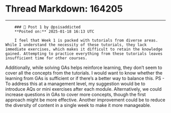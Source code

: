 # Thread Markdown: 164205

---

        ### 💬 Post 1 by @psisaddicted  
        **Posted on:** 2025-01-18 16:13 UTC  

        I feel that Week 1 is packed with tutorials from diverse areas. While I understand the necessity of these tutorials, they lack immediate exercises, which makes it difficult to retain the knowledge gained. Attempting to practice everything from these tutorials leaves insufficient time for other courses.
Additionally, while solving GAs helps reinforce learning, they don’t seem to cover all the concepts from the tutorials.
I would want to know whether the learning from GAs is sufficient or if there’s a better way to balance this.
PS - To address this at a management level, my suggestion would be to introduce AQs  or  mini exercises after each module. Alternatively, we could increase questions in GAs to cover more concepts, though the first approach might be more effective. Another improvement could be to reduce the diversity of content in a single week to make it more manageable.

        